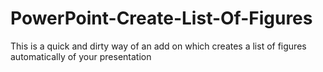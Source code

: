 # PowerPoint-Create-List-Of-Figures
This is a quick and dirty way of an add on which creates a list of figures automatically of your presentation

